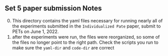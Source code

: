 ## Set 5 paper submission Notes

0. This directory contains the yaml files necessary for running nearly all of the experiments submitted in the `Individualized Pate` paper, submit to PETs on June 1, 2022.
1. after the experiments were run, the files were reorganized, so some of the files no longer point to the right path. Check the scripts you run to make sure the `yaml-dir` and `code-dir` are correct
